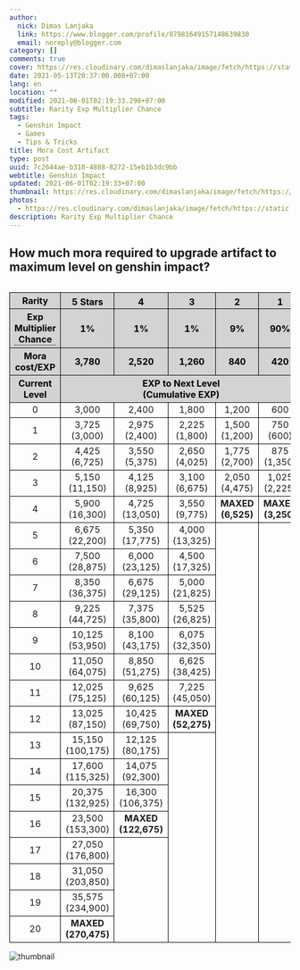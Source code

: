 ```yaml
---
author:
  nick: Dimas Lanjaka
  link: https://www.blogger.com/profile/07981649157148639830
  email: noreply@blogger.com
category: []
comments: true
cover: https://res.cloudinary.com/dimaslanjaka/image/fetch/https://static.wikia.nocookie.net/gensin-impact/images/2/2b/Icon_5_Stars.png/revision/latest/scale-to-width-down/63?cb=20201226100736
date: 2021-05-13T20:37:00.008+07:00
lang: en
location: ""
modified: 2021-06-01T02:19:33.298+07:00
subtitle: Rarity Exp Multiplier Chance
tags:
  - Genshin Impact
  - Games
  - Tips & Tricks
title: Mora Cost Artifact
type: post
uuid: 7c2644ae-b310-4888-8272-15eb1b3dc9bb
webtitle: Genshin Impact
updated: 2021-06-01T02:19:33+07:00
thumbnail: https://res.cloudinary.com/dimaslanjaka/image/fetch/https://static.wikia.nocookie.net/gensin-impact/images/2/2b/Icon_5_Stars.png/revision/latest/scale-to-width-down/63?cb=20201226100736
photos:
  - https://res.cloudinary.com/dimaslanjaka/image/fetch/https://static.wikia.nocookie.net/gensin-impact/images/2/2b/Icon_5_Stars.png/revision/latest/scale-to-width-down/63?cb=20201226100736
description: Rarity Exp Multiplier Chance
---
```


<!-- @format -->

<h2>How much mora required to upgrade artifact to maximum level on genshin impact?</h2>
<div style="overflow-x: auto">
  <table id="gi" class="border">
    <tbody>
      <tr class="bg-grey">
        <th>Rarity</th>
        <th>
          <img
            alt="5 Stars"
            src="https://res.cloudinary.com/dimaslanjaka/image/fetch/https://static.wikia.nocookie.net/gensin-impact/images/2/2b/Icon_5_Stars.png/revision/latest/scale-to-width-down/63?cb=20201226100736"
            title="5 Stars"
            width="63"
            height="16" />
        </th>
        <th>
          <img
            alt="4 Stars"
            src="https://res.cloudinary.com/dimaslanjaka/image/fetch/https://static.wikia.nocookie.net/gensin-impact/images/7/77/Icon_4_Stars.png/revision/latest/scale-to-width-down/51?cb=20201226100702"
            title="4 Stars"
            width="51"
            height="16" />
        </th>
        <th>
          <img
            alt="3 Stars"
            src="https://res.cloudinary.com/dimaslanjaka/image/fetch/https://static.wikia.nocookie.net/gensin-impact/images/1/11/Icon_3_Stars.png/revision/latest/scale-to-width-down/40?cb=20201226100630"
            title="3 Stars"
            width="40"
            height="16" />
        </th>
        <th>
          <img
            alt="2 Stars"
            src="https://res.cloudinary.com/dimaslanjaka/image/fetch/https://static.wikia.nocookie.net/gensin-impact/images/6/64/Icon_2_Stars.png/revision/latest/scale-to-width-down/28?cb=20201226100559"
            title="2 Stars"
            width="28"
            height="16" />
        </th>
        <th>
          <img
            alt="1 Star"
            src="https://res.cloudinary.com/dimaslanjaka/image/fetch/https://static.wikia.nocookie.net/gensin-impact/images/b/b7/Icon_1_Star.png/revision/latest/scale-to-width-down/16?cb=20201226100531"
            title="1 Star"
            width="16"
            height="16" />
        </th>
      </tr>
      <tr class="bg-grey">
        <th>
          <div class="tooltip">
            Exp Multiplier Chance
            <span class="tooltiptext"
              ><p>
                When consuming an enhanced artifact, in addition to the Base EXP granted, 80% of the EXP used for its upgrades will be
                recovered at no extra Mora. For example, using a
                <img
                  alt="4 Stars"
                  src="https://res.cloudinary.com/dimaslanjaka/image/fetch/https://static.wikia.nocookie.net/gensin-impact/images/7/77/Icon_4_Stars.png/revision/latest/scale-to-width-down/51?cb=20201226100702"
                  title="4 Stars"
                  width="51"
                  height="16"
                  style="display: inline" />
                Level 16 artifact is worth 100,660 EXP (2,520 + 0.8 × 122,675), and costs 2,520 Mora.
              </p></span
            >
          </div>
        </th>
        <th>1%</th>
        <th>1%</th>
        <th>1%</th>
        <th>9%</th>
        <th>90%</th>
      </tr>
      <tr class="bg-grey">
        <th>Mora cost/EXP</th>
        <th>3,780</th>
        <th>2,520</th>
        <th>1,260</th>
        <th>840</th>
        <th>420</th>
      </tr>
      <tr class="bg-grey">
        <th>
          Current <br />
          Level
        </th>
        <th colspan="5">
          EXP to Next Level <br />
          (Cumulative EXP)
        </th>
      </tr>
      <tr>
        <td>0</td>
        <td>3,000</td>
        <td>2,400</td>
        <td>1,800</td>
        <td>1,200</td>
        <td>600</td>
      </tr>
      <tr>
        <td>1</td>
        <td>
          3,725 <br />
          (3,000)
        </td>
        <td>
          2,975 <br />
          (2,400)
        </td>
        <td>
          2,225 <br />
          (1,800)
        </td>
        <td>
          1,500 <br />
          (1,200)
        </td>
        <td>
          750 <br />
          (600)
        </td>
      </tr>
      <tr>
        <td>2</td>
        <td>
          4,425 <br />
          (6,725)
        </td>
        <td>
          3,550 <br />
          (5,375)
        </td>
        <td>
          2,650 <br />
          (4,025)
        </td>
        <td>
          1,775 <br />
          (2,700)
        </td>
        <td>
          875 <br />
          (1,350)
        </td>
      </tr>
      <tr>
        <td>3</td>
        <td>
          5,150 <br />
          (11,150)
        </td>
        <td>
          4,125 <br />
          (8,925)
        </td>
        <td>
          3,100 <br />
          (6,675)
        </td>
        <td>
          2,050 <br />
          (4,475)
        </td>
        <td>
          1,025 <br />
          (2,225)
        </td>
      </tr>
      <tr>
        <td>4</td>
        <td>
          5,900 <br />
          (16,300)
        </td>
        <td>
          4,725 <br />
          (13,050)
        </td>
        <td>
          3,550 <br />
          (9,775)
        </td>
        <td>
          <strong>
            MAXED <br />
            (6,525)
          </strong>
        </td>
        <td>
          <strong>
            MAXED <br />
            (3,250)
          </strong>
        </td>
      </tr>
      <tr>
        <td>5</td>
        <td>
          6,675 <br />
          (22,200)
        </td>
        <td>
          5,350 <br />
          (17,775)
        </td>
        <td>
          4,000 <br />
          (13,325)
        </td>
        <td rowspan="16"></td>
        <td rowspan="16"></td>
      </tr>
      <tr>
        <td>6</td>
        <td>
          7,500 <br />
          (28,875)
        </td>
        <td>
          6,000 <br />
          (23,125)
        </td>
        <td>
          4,500 <br />
          (17,325)
        </td>
      </tr>
      <tr>
        <td>7</td>
        <td>
          8,350 <br />
          (36,375)
        </td>
        <td>
          6,675 <br />
          (29,125)
        </td>
        <td>
          5,000 <br />
          (21,825)
        </td>
      </tr>
      <tr>
        <td>8</td>
        <td>
          9,225 <br />
          (44,725)
        </td>
        <td>
          7,375 <br />
          (35,800)
        </td>
        <td>
          5,525 <br />
          (26,825)
        </td>
      </tr>
      <tr>
        <td>9</td>
        <td>
          10,125 <br />
          (53,950)
        </td>
        <td>
          8,100 <br />
          (43,175)
        </td>
        <td>
          6,075 <br />
          (32,350)
        </td>
      </tr>
      <tr>
        <td>10</td>
        <td>
          11,050 <br />
          (64,075)
        </td>
        <td>
          8,850 <br />
          (51,275)
        </td>
        <td>
          6,625 <br />
          (38,425)
        </td>
      </tr>
      <tr>
        <td>11</td>
        <td>
          12,025 <br />
          (75,125)
        </td>
        <td>
          9,625 <br />
          (60,125)
        </td>
        <td>
          7,225 <br />
          (45,050)
        </td>
      </tr>
      <tr>
        <td>12</td>
        <td>
          13,025 <br />
          (87,150)
        </td>
        <td>
          10,425 <br />
          (69,750)
        </td>
        <td>
          <strong>
            MAXED <br />
            (52,275)
          </strong>
        </td>
      </tr>
      <tr>
        <td>13</td>
        <td>
          15,150 <br />
          (100,175)
        </td>
        <td>
          12,125 <br />
          (80,175)
        </td>
        <td rowspan="8"></td>
      </tr>
      <tr>
        <td>14</td>
        <td>
          17,600 <br />
          (115,325)
        </td>
        <td>
          14,075 <br />
          (92,300)
        </td>
      </tr>
      <tr>
        <td>15</td>
        <td>
          20,375 <br />
          (132,925)
        </td>
        <td>
          16,300 <br />
          (106,375)
        </td>
      </tr>
      <tr>
        <td>16</td>
        <td>
          23,500 <br />
          (153,300)
        </td>
        <td>
          <strong>
            MAXED <br />
            (122,675)
          </strong>
        </td>
      </tr>
      <tr>
        <td>17</td>
        <td>
          27,050 <br />
          (176,800)
        </td>
        <td rowspan="4"></td>
      </tr>
      <tr>
        <td>18</td>
        <td>
          31,050 <br />
          (203,850)
        </td>
      </tr>
      <tr>
        <td>19</td>
        <td>
          35,575 <br />
          (234,900)
        </td>
      </tr>
      <tr>
        <td>20</td>
        <td>
          <strong>
            MAXED <br />
            (270,475)
          </strong>
        </td>
      </tr>
    </tbody>
  </table>
</div>
<div class="m-2">
  <img
    src="https://res.cloudinary.com/dimaslanjaka/image/upload/v1620913730/blogger/artifact_mora_cost.png"
    alt="thumbnail"
    rel="sponsored" />
</div>
<style>
  .bg-grey {
    background-color: lightgrey;
    color: black;
  }
  table#gi {
    border-collapse: collapse;
    width: 100%;
  }
  table#gi tr,
  table#gi td,
  table#gi th {
    border: 1px solid black;
  }
  table#gi td,
  table#gi th {
    text-align: center;
  }
  .tooltip {
    position: relative;
    display: inline-block;
    border-bottom: 1px dotted black;
  }
  .tooltip .tooltiptext {
    visibility: hidden;
    width: 120px;
    background-color: black;
    color: #fff;
    text-align: center;
    padding: 5px 0;
    border-radius: 6px;
    position: absolute;
    z-index: 1;
  }
  .tooltip:hover .tooltiptext {
    visibility: visible;
  }
</style>
